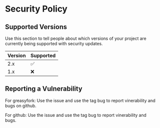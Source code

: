 # Security Policy

## Supported Versions

Use this section to tell people about which versions of your project are
currently being supported with security updates.

| Version | Supported          |
| ------- | ------------------ |
| 2.x   | :white_check_mark: |
| 1.x  | :x:                |

## Reporting a Vulnerability


For greasyfork:
Use the issue and use the tag bug to report vinerability and bugs on github.

For github:
Use the issue and use the tag bug to report vinerability and bugs.
